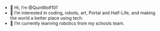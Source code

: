 - 👋 Hi, I’m @QuinWolf101
- 👀 I’m interested in coding, robots, art, Portal and Half-Life, and making the world a better place using tech.
- 🌱 I’m currently learning robotics from my schools team.

<!---
QuinWolf101/QuinWolf101 is a ✨ special ✨ repository because its `README.md` (this file) appears on your GitHub profile.
You can click the Preview link to take a look at your changes.
--->
